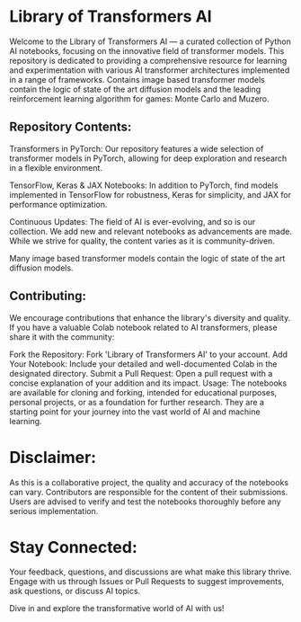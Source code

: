 # Library of Transformers AI
Welcome to the Library of Transformers AI — a curated collection of Python AI notebooks, focusing on the innovative field of transformer models. This repository is dedicated to providing a comprehensive resource for learning and experimentation with various AI transformer architectures implemented in a range of frameworks. Contains image based transformer models contain the logic of state of the art diffusion models and the leading reinforcement learning algorithm for games: Monte Carlo and Muzero. 

## Repository Contents:
Transformers in PyTorch: Our repository features a wide selection of transformer models in PyTorch, allowing for deep exploration and research in a flexible environment.

TensorFlow, Keras & JAX Notebooks: In addition to PyTorch, find models implemented in TensorFlow for robustness, Keras for simplicity, and JAX for performance optimization.

Continuous Updates: The field of AI is ever-evolving, and so is our collection. We add new and relevant notebooks as advancements are made. While we strive for quality, the content varies as it is community-driven.

Many image based transformer models contain the logic of state of the art diffusion models. 

## Contributing:
We encourage contributions that enhance the library's diversity and quality. If you have a valuable Colab notebook related to AI transformers, please share it with the community:

Fork the Repository: Fork 'Library of Transformers AI' to your account.
Add Your Notebook: Include your detailed and well-documented Colab in the designated directory.
Submit a Pull Request: Open a pull request with a concise explanation of your addition and its impact.
Usage:
The notebooks are available for cloning and forking, intended for educational purposes, personal projects, or as a foundation for further research. They are a starting point for your journey into the vast world of AI and machine learning.

# Disclaimer:
As this is a collaborative project, the quality and accuracy of the notebooks can vary. Contributors are responsible for the content of their submissions. Users are advised to verify and test the notebooks thoroughly before any serious implementation.

# Stay Connected:
Your feedback, questions, and discussions are what make this library thrive. Engage with us through Issues or Pull Requests to suggest improvements, ask questions, or discuss AI topics.

Dive in and explore the transformative world of AI with us!

